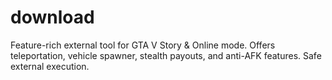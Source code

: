 # download
Feature-rich external tool for GTA V Story &amp; Online mode. Offers teleportation, vehicle spawner, stealth payouts, and anti-AFK features. Safe external execution.
